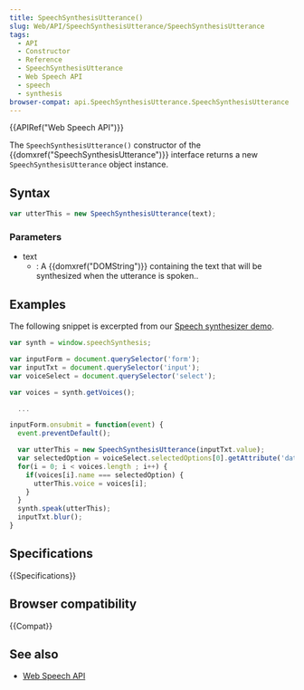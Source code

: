 ```yaml
---
title: SpeechSynthesisUtterance()
slug: Web/API/SpeechSynthesisUtterance/SpeechSynthesisUtterance
tags:
  - API
  - Constructor
  - Reference
  - SpeechSynthesisUtterance
  - Web Speech API
  - speech
  - synthesis
browser-compat: api.SpeechSynthesisUtterance.SpeechSynthesisUtterance
---
```

{{APIRef("Web Speech API")}}

The `SpeechSynthesisUtterance()` constructor of the
{{domxref("SpeechSynthesisUtterance")}} interface returns a new
`SpeechSynthesisUtterance` object instance.

## Syntax

```js
var utterThis = new SpeechSynthesisUtterance(text);
```

### Parameters

- text
  - : A {{domxref("DOMString")}} containing the text that will be synthesized when the
    utterance is spoken..

## Examples

The following snippet is excerpted from our [Speech
synthesizer demo](https://github.com/mdn/web-speech-api/tree/master/speak-easy-synthesis).

```js
var synth = window.speechSynthesis;

var inputForm = document.querySelector('form');
var inputTxt = document.querySelector('input');
var voiceSelect = document.querySelector('select');

var voices = synth.getVoices();

  ...

inputForm.onsubmit = function(event) {
  event.preventDefault();

  var utterThis = new SpeechSynthesisUtterance(inputTxt.value);
  var selectedOption = voiceSelect.selectedOptions[0].getAttribute('data-name');
  for(i = 0; i < voices.length ; i++) {
    if(voices[i].name === selectedOption) {
      utterThis.voice = voices[i];
    }
  }
  synth.speak(utterThis);
  inputTxt.blur();
}
```

## Specifications

{{Specifications}}

## Browser compatibility

{{Compat}}

## See also

- [Web Speech API](/en-US/docs/Web/API/Web_Speech_API)
